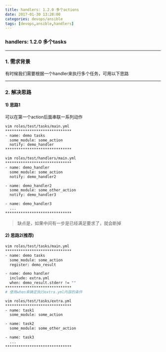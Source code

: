 ```yaml
---
title: handlers: 1.2.0 多个actions
date: 2017-01-30 13:28:00
categories: devops/ansible
tags: [devops,ansible,handlers]
---
```

### handlers: 1.2.0 多个tasks

---

### 1. 需求背景
有时候我们需要根据一个handler来执行多个任务，可用以下思路

---

### 2. 解决思路
#### 1) 思路1
可以在第一个action后面串联一系列动作
``` bash
vim roles/test/tasks/main.yml
******************************
- name: demo tasks
  some_module: some_action
  notify: demo_handler
******************************

vim roles/test/handlers/main.yml
******************************
- name: demo_handler
  some_module: some_action
  notify: demo_handler2

- name: demo_handler2
  some_module: some_other_action
  notify: demo_handler3

- name: demo_handler3
  ...
******************************
```
> 缺点是，如果中间有一步是已经满足要求了，就会断掉

#### 2) 思路2(推荐)
``` bash
vim roles/test/tasks/main.yml
******************************
- name: demo tasks
  some_module: some_action
  register: demo_result

- name: demo handler
  include: extra.yml
  when: demo_result.stderr != ""
******************************
# 使用when来确定执行extra.yml内容的条件

vim roles/test/tasks/extra.yml
******************************
- name: task1
  some_module: some_action

- name: task2
  some_module: some_other_action

- name: task3
  ...
******************************
```
